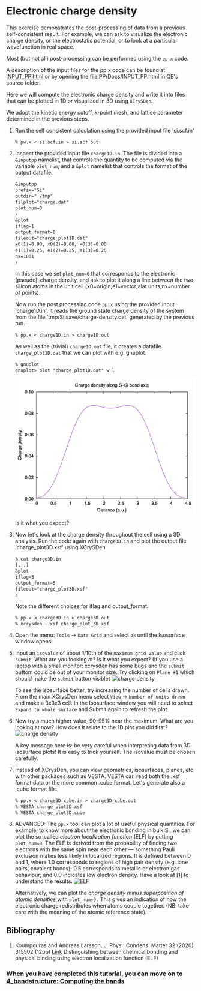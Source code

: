 # Electronic charge density
This exercise demonstrates the post-processing of data from a previous self-consistent result. For example, we can ask to visualize the electronic charge density, or the electrostatic potential, or to look at a particular wavefunction in real space.

Most (but not all) post-processing can be performed using the `pp.x` code. 

A description of the input files for the pp.x code can be found at [INPUT_PP.html](http://https://www.quantum-espresso.org/Doc/INPUT_PP.html) or by opening the file PP/Docs/INPUT_PP.html in QE's source folder.

Here we will compute the electronic charge density and write it into files that can be plotted in 1D or visualized in 3D using `XCrySDen`. 

We adopt the kinetic energy cutoff, k-point mesh, and lattice parameter determined in the previous steps.

  1. Run the self consistent calculation using the provided input file 'si.scf.in'
      ```
      % pw.x < si.scf.in > si.scf.out
      ```
  2. Inspect the provided input file `charge1D.in`. The file is divided into a `&inputpp` namelist, that controls the quantity to be computed via the variable `plot_num`, and a `&plot` namelist that controls the format of the output datafile. 
     ```
     &inputpp
     prefix="Si"
     outdir="./tmp"
     filplot="charge.dat"
     plot_num=0
     /
     &plot
     iflag=1
     output_format=0
     fileout="charge_plot1D.dat"
     x0(1)=0.00, x0(2)=0.00, x0(3)=0.00
     e1(1)=0.25, e1(2)=0.25, e1(3)=0.25
     nx=1001
     /
     ```
     In this case we set `plot_num=0` that corresponds to the electronic (pseudo)-charge density, and ask to plot it along a line between the two silicon atoms in the unit cell (x0=origin;e1=vector;alat units;nx=number of points).

     Now run the post processing code `pp.x` using the provided input 'charge1D.in'. 
     It reads the ground state charge density of the system from the file 'tmp/Si.save/charge-density.dat' generated by the previous run. 
      ```
      % pp.x < charge1D.in > charge1D.out
      ```
      As well as the (trivial) `charge1D.out` file, it creates a datafile `charge_plot1D.dat` that we can plot with e.g. gnuplot.
      ```
      % gnuplot
      gnuplot> plot "charge_plot1D.dat" w l
      ```
      ![charge density](Ref/charge_plot1D.png?raw=true "charge density")

      Is it what you expect?
  
  4. Now let's look at the charge density throughout the cell using a 3D analysis. Run the code again with `charge3D.in` and plot the output file 'charge_plot3D.xsf' using XCrySDen
      ```
      % cat charge3D.in
      [...]
      &plot
      iflag=3
      output_format=5
      fileout="charge_plot3D.xsf"
      /
      ```
      Note the different choices for iflag and output_format.
      ```
      % pp.x < charge3D.in > charge3D.out
      % xcrysden --xsf charge_plot_3D.xsf
      ```
  5. Open the menu: `Tools` -> `Data Grid` and select `ok` until the Isosurface window opens.

  6. Input an `isovalue` of about 1/10th of the `maximum grid value` and click `submit`. What are you looking at? Is it what you expect?
     (If you use a laptop with a small monitor: xcrysden has some bugs and the `submit` buttom could be out of your monitor size.
      Try clicking on `Plane #1` which should make the `submit` button visible)
     ![charge density](Ref/charge1.png?raw=true "charge density")

     To see the isosurface better, try increasing the number of cells drawn. From the main XCrysDen menu select `View` -> `Number of units drawn` and make a 3x3x3 cell. In the Isosurface window you will need to select `Expand to whole surface` and Submit again to refresh the plot. 

  7. Now try a much higher value, 90-95% near the maximum. What are you looking at now? How does it relate to the 1D plot you did first?
     ![charge density](Ref/charge2.png?raw=true "charge density")

     A key message here is: be very careful when interpreting data from 3D isosurface plots! It is easy to trick yourself. The isovalue must be chosen carefully.
  
  8. Instead of XCrysDen, you can view geometries, isosurfaces, planes, etc with other packages such as VESTA. VESTA can read both the .xsf format data or the more common .cube format. Let's generate also a .cube format file.

      ```
      % pp.x < charge3D_cube.in > charge3D_cube.out
      % VESTA charge_plot3D.xsf
      % VESTA charge_plot3D.cube
      ```

  9. ADVANCED: The `pp.x` tool can plot a lot of useful physical quantities. For example, to know more about the electronic bonding in bulk Si, we can plot the so-called _electron localization function_ (ELF) by putting `plot_num=8`. The ELF is derived from the probability of finding two electrons with the same spin near each other — something Pauli exclusion makes less likely in localized regions. It is defined between 0 and 1, where 1.0 corresponds to regions of high pair density (e.g. lone pairs, covalent bonds); 0.5 corresponds to metallic or electron gas behaviour; and 0.0 indicates low electron density. Have a look at [1] to understand the results. 
     ![ELF](Ref/elf.png?raw=true "ELF")

     Alternatively, we can plot the _charge density minus superposition of atomic densities_ with `plot_num=9.` This gives an indication of how the electronic charge redistributes when atoms couple together. (NB: take care with the meaning of the atomic reference state).

## Bibliography
1. Koumpouras and Andreas Larsson, J. Phys.: Condens. Matter 32 (2020) 315502 (12pp) [Link](https://doi.org/10.1088/1361-648X/ab7fd8)
Distinguishing between chemical bonding and physical binding using electron localization function (ELF)

### When you have completed this tutorial, you can move on to [4_bandstructure: Computing the bands](../4_bandstructure)
